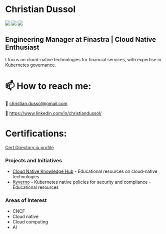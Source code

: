 # Christian Dussol

<img src="https://img.shields.io/badge/CNCF-231F20?style=flat&logo=cncf&logoColor=white" />
<img src="https://img.shields.io/badge/Kubernetes-326CE5?style=flat&logo=kubernetes&logoColor=white" />
<img src="https://img.shields.io/badge/Microsoft_Azure-0089D6?style=flat&logo=microsoft-azure&logoColor=white" />

## Engineering Manager at Finastra | Cloud Native Enthusiast

I focus on cloud-native technologies for financial services, with expertise in Kubernetes governance.

# 📫 How to reach me:

📧 christian.dussol@gmail.com

🔗 https://www.linkedin.com/in/christiandussol/

# Certifications:
[Cert Directory io profile](https://certdirectory.io/profile/47ed32f5-02b4-4504-a95a-851465269f9b)

### Projects and Initiatives

- [Cloud Native Knowledge Hub](https://github.com/christian-dussol-cloud-native/cloud-native-knowledge-hub) - Educational resources on cloud-native technologies
- [Kyverno](https://github.com/christian-dussol-cloud-native/kyverno) - Kubernetes native policies for security and compliance - Educational resources

### Areas of Interest

- CNCF
- Cloud native
- Cloud computing
- AI
